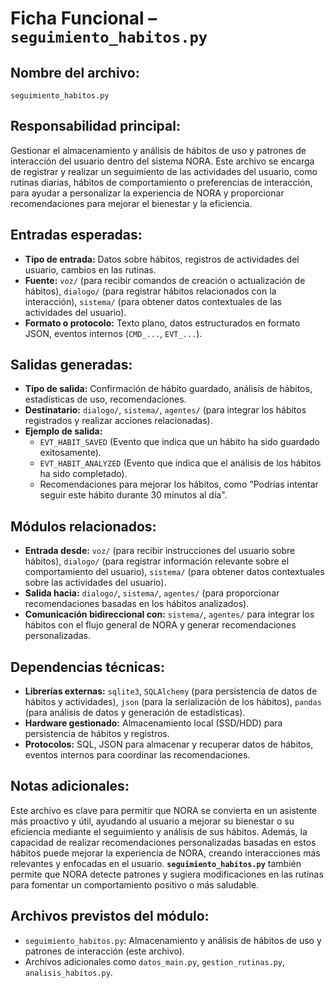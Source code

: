 # Ficha Funcional – `seguimiento_habitos.py`

## Nombre del archivo:
`seguimiento_habitos.py`

## Responsabilidad principal:
Gestionar el almacenamiento y análisis de hábitos de uso y patrones de interacción del usuario dentro del sistema NORA. Este archivo se encarga de registrar y realizar un seguimiento de las actividades del usuario, como rutinas diarias, hábitos de comportamiento o preferencias de interacción, para ayudar a personalizar la experiencia de NORA y proporcionar recomendaciones para mejorar el bienestar y la eficiencia.

## Entradas esperadas:
- **Tipo de entrada:** Datos sobre hábitos, registros de actividades del usuario, cambios en las rutinas.
- **Fuente:** `voz/` (para recibir comandos de creación o actualización de hábitos), `dialogo/` (para registrar hábitos relacionados con la interacción), `sistema/` (para obtener datos contextuales de las actividades del usuario).
- **Formato o protocolo:** Texto plano, datos estructurados en formato JSON, eventos internos (`CMD_...`, `EVT_...`).

## Salidas generadas:
- **Tipo de salida:** Confirmación de hábito guardado, análisis de hábitos, estadísticas de uso, recomendaciones.
- **Destinatario:** `dialogo/`, `sistema/`, `agentes/` (para integrar los hábitos registrados y realizar acciones relacionadas).
- **Ejemplo de salida:**
  - `EVT_HABIT_SAVED` (Evento que indica que un hábito ha sido guardado exitosamente).
  - `EVT_HABIT_ANALYZED` (Evento que indica que el análisis de los hábitos ha sido completado).
  - Recomendaciones para mejorar los hábitos, como "Podrías intentar seguir este hábito durante 30 minutos al día".

## Módulos relacionados:
- **Entrada desde:** `voz/` (para recibir instrucciones del usuario sobre hábitos), `dialogo/` (para registrar información relevante sobre el comportamiento del usuario), `sistema/` (para obtener datos contextuales sobre las actividades del usuario).
- **Salida hacia:** `dialogo/`, `sistema/`, `agentes/` (para proporcionar recomendaciones basadas en los hábitos analizados).
- **Comunicación bidireccional con:** `sistema/`, `agentes/` para integrar los hábitos con el flujo general de NORA y generar recomendaciones personalizadas.

## Dependencias técnicas:
- **Librerías externas:** `sqlite3`, `SQLAlchemy` (para persistencia de datos de hábitos y actividades), `json` (para la serialización de los hábitos), `pandas` (para análisis de datos y generación de estadísticas).
- **Hardware gestionado:** Almacenamiento local (SSD/HDD) para persistencia de hábitos y registros.
- **Protocolos:** SQL, JSON para almacenar y recuperar datos de hábitos, eventos internos para coordinar las recomendaciones.

## Notas adicionales:
Este archivo es clave para permitir que NORA se convierta en un asistente más proactivo y útil, ayudando al usuario a mejorar su bienestar o su eficiencia mediante el seguimiento y análisis de sus hábitos. Además, la capacidad de realizar recomendaciones personalizadas basadas en estos hábitos puede mejorar la experiencia de NORA, creando interacciones más relevantes y enfocadas en el usuario. **`seguimiento_habitos.py`** también permite que NORA detecte patrones y sugiera modificaciones en las rutinas para fomentar un comportamiento positivo o más saludable.

## Archivos previstos del módulo:
- `seguimiento_habitos.py`: Almacenamiento y análisis de hábitos de uso y patrones de interacción (este archivo).
- Archivos adicionales como `datos_main.py`, `gestion_rutinas.py`, `analisis_habitos.py`.
